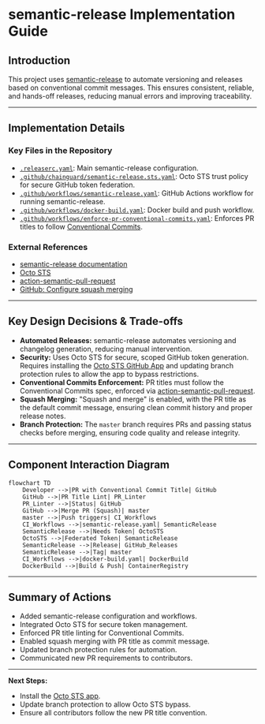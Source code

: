 # semantic-release Implementation Guide

## Introduction

This project uses [semantic-release](https://semantic-release.gitbook.io/semantic-release/) to automate versioning and releases based on conventional commit messages. This ensures consistent, reliable, and hands-off releases, reducing manual errors and improving traceability.

---

## Implementation Details

### Key Files in the Repository

- [`.releaserc.yaml`](./.releaserc.yaml): Main semantic-release configuration.
- [`.github/chainguard/semantic-release.sts.yaml`](./.github/chainguard/semantic-release.sts.yaml): Octo STS trust policy for secure GitHub token federation.
- [`.github/workflows/semantic-release.yaml`](./.github/workflows/semantic-release.yaml): GitHub Actions workflow for running semantic-release.
- [`.github/workflows/docker-build.yaml`](./.github/workflows/docker-build.yaml): Docker build and push workflow.
- [`.github/workflows/enforce-pr-conventional-commits.yaml`](./.github/workflows/enforce-pr-conventional-commits.yaml): Enforces PR titles to follow [Conventional Commits](https://www.conventionalcommits.org/).

### External References

- [semantic-release documentation](https://semantic-release.gitbook.io/semantic-release/)
- [Octo STS](https://github.com/liatrio/octo-sts-guide)
- [action-semantic-pull-request](https://github.com/amannn/action-semantic-pull-request)
- [GitHub: Configure squash merging](https://docs.github.com/en/repositories/configuring-branches-and-merges-in-your-repository/configuring-pull-request-merges/configuring-commit-squashing-for-pull-requests)

---

## Key Design Decisions & Trade-offs

- **Automated Releases:** semantic-release automates versioning and changelog generation, reducing manual intervention.
- **Security:** Uses Octo STS for secure, scoped GitHub token generation. Requires installing the [Octo STS GitHub App](https://github.com/apps/octo-sts) and updating branch protection rules to allow the app to bypass restrictions.
- **Conventional Commits Enforcement:** PR titles must follow the Conventional Commits spec, enforced via [action-semantic-pull-request](https://github.com/amannn/action-semantic-pull-request).
- **Squash Merging:** "Squash and merge" is enabled, with the PR title as the default commit message, ensuring clean commit history and proper release notes.
- **Branch Protection:** The `master` branch requires PRs and passing status checks before merging, ensuring code quality and release integrity.

---

## Component Interaction Diagram

```mermaid
flowchart TD
    Developer -->|PR with Conventional Commit Title| GitHub
    GitHub -->|PR Title Lint| PR_Linter
    PR_Linter -->|Status| GitHub
    GitHub -->|Merge PR (Squash)| master
    master -->|Push triggers| CI_Workflows
    CI_Workflows -->|semantic-release.yaml| SemanticRelease
    SemanticRelease -->|Needs Token| OctoSTS
    OctoSTS -->|Federated Token| SemanticRelease
    SemanticRelease -->|Release| GitHub_Releases
    SemanticRelease -->|Tag| master
    CI_Workflows -->|docker-build.yaml| DockerBuild
    DockerBuild -->|Build & Push| ContainerRegistry
```

---

## Summary of Actions

- Added semantic-release configuration and workflows.
- Integrated Octo STS for secure token management.
- Enforced PR title linting for Conventional Commits.
- Enabled squash merging with PR title as commit message.
- Updated branch protection rules for automation.
- Communicated new PR requirements to contributors.

---

**Next Steps:**  
- Install the [Octo STS app](https://github.com/apps/octo-sts).
- Update branch protection to allow Octo STS bypass.
- Ensure all contributors follow the new PR title convention.